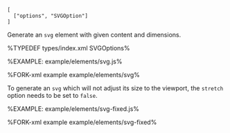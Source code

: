 
```### svg => string
[
  ["options", "SVGOption"]
]
```

Generate an `svg` element with given content and dimensions.

%TYPEDEF types/index.xml SVGOptions%

%EXAMPLE: example/elements/svg.js%

%FORK-xml example example/elements/svg%

To generate an `svg` which will not adjust its size to the viewport, the `stretch` option needs to be set to `false`.

%EXAMPLE: example/elements/svg-fixed.js%

%FORK-xml example example/elements/svg-fixed%
